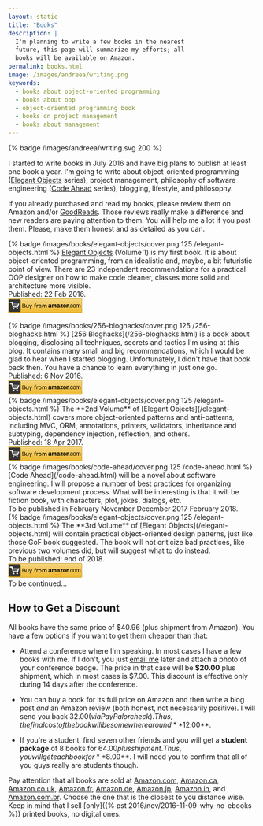 ```yaml
---
layout: static
title: "Books"
description: |
  I'm planning to write a few books in the nearest
  future, this page will summarize my efforts; all
  books will be available on Amazon.
permalink: books.html
image: /images/andreea/writing.png
keywords:
  - books about object-oriented programming
  - books about oop
  - object-oriented programming book
  - books on project management
  - books about management
---
```


{% badge /images/andreea/writing.svg 200 %}

I started to write books in July 2016 and have big plans to publish at least
one book a year. I'm going to write about object-oriented programming
([Elegant Objects](/elegant-objects.html) series), project management,
philosophy of software engineering ([Code Ahead](/code-ahead.html) series),
blogging, lifestyle, and philosophy.

If you already purchased and read my books, please review them on Amazon and/or
[GoodReads](https://www.goodreads.com/author/list/15033289.Yegor_Bugayenko).
Those reviews really make a difference and new readers are paying attention to them. You will
help me a lot if you post them. Please, make them honest and as detailed
as you can.

{% badge /images/books/elegant-objects/cover.png 125 /elegant-objects.html %}
[Elegant Objects](/elegant-objects.html) (Volume 1)
is my first book. It is about object-oriented
programming, from an idealistic and, maybe, a bit futuristic
point of view. There are 23 independent recommendations for
a practical OOP designer on how to make code cleaner, classes
more solid and architecture more visible.
<br/>
Published: 22 Feb 2016.
<br/>
<a href="http://goo.gl/W2WVMk"><img src='/images/books/amazon-buy-button.png' style='height:30px'/></a>

<div class="clear"></div>
{% badge /images/books/256-bloghacks/cover.png 125 /256-bloghacks.html %}
[256 Bloghacks](/256-bloghacks.html) is a book about blogging,
disclosing all techniques, secrets and tactics I'm using at this blog.
It contains many small and big recommendations,
which I would be glad to hear when I started blogging. Unfortunately,
I didn't have that book back then. You have a chance to learn everything
in just one go.
<br/>
Published: 6 Nov 2016.
<br/>
<a href="https://goo.gl/DUcXm9"><img src='/images/books/amazon-buy-button.png' style='height:30px'/></a>

<div class="clear"></div>
{% badge /images/books/elegant-objects/cover.png 125 /elegant-objects.html %}
The **2nd Volume** of [Elegant Objects](/elegant-objects.html)
covers more object-oriented patterns and anti-patterns,
including MVC, ORM, annotations, printers, validators, inheritance and subtyping,
dependency injection, reflection, and others.
<br/>
Published: 18 Apr 2017.
<br/>
<a href="http://amzn.to/2pD42k3"><img src='/images/books/amazon-buy-button.png' style='height:30px'/></a>

<div class="clear"></div>
{% badge /images/books/code-ahead/cover.png 125 /code-ahead.html %}
[Code Ahead](/code-ahead.html) will be a novel about software engineering. I will
propose a number of best practices for organizing software development
process. What will be interesting is that it will be fiction book, with
characters, plot, jokes, dialogs, etc.
<br/>
To be published in <del>February</del> <del>November</del> <del>December 2017</del> February 2018.

<div class="clear"></div>
{% badge /images/books/elegant-objects/cover.png 125 /elegant-objects.html %}
The **3rd Volume** of [Elegant Objects](/elegant-objects.html)
will contain practical object-oriented design patterns, just like
those GoF book suggested. The book will not criticize bad practices, like
previous two volumes did, but will suggest what to do instead.
<br/>
To be published: end of 2018.
<br/>
<a href="http://amzn.to/2pD42k3"><img src='/images/books/amazon-buy-button.png' style='height:30px'/></a>

<div class="clear"></div>
To be continued...

## How to Get a Discount

All books have the same price of $40.96 (plus shipment from Amazon).
You have a few options if you want to get them cheaper than that:

  * Attend a conference where I'm speaking. In most cases I have a few
    books with me. If I don't, you just [email me](mailto:shop@yegor256.com) later and attach
    a photo of your conference badge. The price in that case will be **$20.00** plus
    shipment, which in most cases is $7.00. This discount is effective
    only during 14 days after the conference.

  * You can buy a book for its full price on Amazon and then
    write a blog post _and_ an Amazon review (both honest, not
    necessarily positive). I will send you back $32.00 (via PayPal or check).
    Thus, the final cost of the book will be somewhere around **$12.00**.

  * If you're a student, find seven other friends and you will
    get a **student package** of 8 books for $64.00 plus shipment.
    Thus, you will get each book for **$8.00**. I will need you to confirm
    that all of you guys really are students though.

Pay attention that all books are sold at
[Amazon.com](https://www.amazon.com/Yegor-Bugayenko/e/B01AM1QMDK/),
[Amazon.ca](https://www.amazon.ca/s/ref=dp_byline_sr_book_1?ie=UTF8&field-author=Yegor+Bugayenko&search-alias=books-ca),
[Amazon.co.uk](https://www.amazon.co.uk/Yegor-Bugayenko/e/B01AM1QMDK/),
[Amazon.fr](https://www.amazon.fr/Yegor-Bugayenko/e/B01AM1QMDK),
[Amazon.de](https://www.amazon.de/Yegor-Bugayenko/e/B01AM1QMDK/),
[Amazon.jp](https://www.amazon.co.jp/Yegor-Bugayenko/e/B01AM1QMDK/),
[Amazon.in](http://www.amazon.in/Yegor-Bugayenko/e/B01AM1QMDK),
and
[Amazon.com.br](https://www.amazon.com.br/s/ref=dp_byline_sr_book_1?ie=UTF8&field-author=Yegor+Bugayenko&search-alias=books).
Choose the one that is the closest to you distance wise.
Keep in mind that I sell [only]({% pst 2016/nov/2016-11-09-why-no-ebooks %})
printed books, no digital ones.
